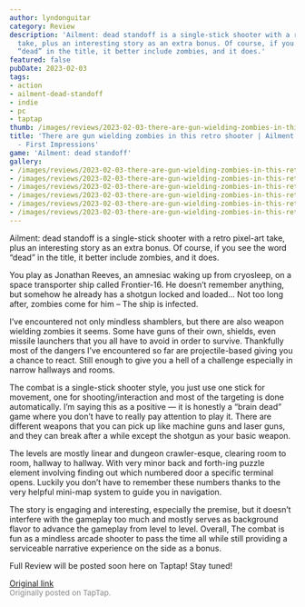 ```yaml
---
author: lyndonguitar
category: Review
description: 'Ailment: dead standoff is a single-stick shooter with a retro pixel-art
  take, plus an interesting story as an extra bonus. Of course, if you see the word
  “dead” in the title, it better include zombies, and it does.'
featured: false
pubDate: 2023-02-03
tags:
- action
- ailment-dead-standoff
- indie
- pc
- taptap
thumb: /images/reviews/2023-02-03-there-are-gun-wielding-zombies-in-this-retro-shooter--ailment-dead-standoff---first-impre-0.avif
title: 'There are gun wielding zombies in this retro shooter | Ailment: dead standoff
  - First Impressions'
game: 'Ailment: dead standoff'
gallery:
- /images/reviews/2023-02-03-there-are-gun-wielding-zombies-in-this-retro-shooter--ailment-dead-standoff---first-impre-0.avif
- /images/reviews/2023-02-03-there-are-gun-wielding-zombies-in-this-retro-shooter--ailment-dead-standoff---first-impre-1.avif
- /images/reviews/2023-02-03-there-are-gun-wielding-zombies-in-this-retro-shooter--ailment-dead-standoff---first-impre-2.avif
- /images/reviews/2023-02-03-there-are-gun-wielding-zombies-in-this-retro-shooter--ailment-dead-standoff---first-impre-3.avif
- /images/reviews/2023-02-03-there-are-gun-wielding-zombies-in-this-retro-shooter--ailment-dead-standoff---first-impre-4.avif
- /images/reviews/2023-02-03-there-are-gun-wielding-zombies-in-this-retro-shooter--ailment-dead-standoff---first-impre-5.avif
---
```

Ailment: dead standoff is a single-stick shooter with a retro pixel-art take, plus an interesting story as an extra bonus. Of course, if you see the word “dead” in the title, it better include zombies, and it does.

You play as Jonathan Reeves, an amnesiac waking up from cryosleep, on a space transporter ship called Frontier-16. He doesn’t remember anything, but somehow he already has a shotgun locked and loaded… Not too long after, zombies come for him – The ship is infected.

I’ve encountered not only mindless shamblers, but there are also weapon wielding zombies it seems. Some have guns of their own, shields, even missile launchers that you all have to avoid in order to survive. Thankfully most of the dangers I’ve encountered so far are projectile-based giving you a chance to react. Still enough to give you a hell of a challenge especially in narrow hallways and rooms.

The combat is a single-stick shooter style, you just use one stick for movement, one for shooting/interaction and most of the targeting is done automatically. I’m saying this as a positive — it is honestly a “brain dead” game where you don’t have to really pay attention to play it. There are different weapons that you can pick up like machine guns and laser guns, and they can break after a while except the shotgun as your basic weapon.

The levels are mostly linear and dungeon crawler-esque, clearing room to room, hallway to hallway. With very minor back and forth-ing puzzle element involving finding out which numbered door a specific terminal opens. Luckily you don’t have to remember these numbers thanks to the very helpful mini-map system to guide you in navigation.

The story is engaging and interesting, especially the premise, but it doesn’t interfere with the gameplay too much and mostly serves as background flavor to advance the gameplay from level to level. Overall, The combat is fun as a mindless arcade shooter to pass the time all while still providing a serviceable narrative experience on the side as a bonus.

Full Review will be posted soon here on Taptap! Stay tuned!

[Original link](https://www.taptap.io/post/4424133)<br><span style="font-size: 0.95em; color: #888;">Originally posted on TapTap.</span>
